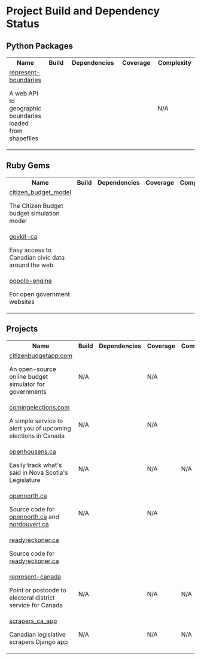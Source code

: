 # Project Build and Dependency Status

## Python Packages

<table width="100%">
  <tr>
    <th>Name</th>
    <th width="77">Build</th>
    <th width="137">Dependencies</th>
    <th width="109">Coverage</th>
    <th width="97">Complexity</th>
  </tr>
  <tr>
    <td>
      <a href="https://github.com/opennorth/represent-boundaries">represent-boundaries</a>
      <p>A web API to geographic boundaries loaded from shapefiles</p>
    </td>
    <td><a href="http://travis-ci.org/opennorth/represent-boundaries"><img src="https://secure.travis-ci.org/opennorth/represent-boundaries.png" alt=""></a></td>
    <td><a href="https://gemnasium.com/opennorth/represent-boundaries"><img src="https://gemnasium.com/opennorth/represent-boundaries.png" alt=""></a></td>
    <td><a href="https://coveralls.io/r/opennorth/represent-boundaries"><img src="https://coveralls.io/repos/opennorth/represent-boundaries/badge.png?branch=master" alt=""></a></td>
    <td>N/A</td>
  </tr>
</table>

## Ruby Gems

<table width="100%">
  <tr>
    <th>Name</th>
    <th width="77">Build</th>
    <th width="137">Dependencies</th>
    <th width="109">Coverage</th>
    <th width="97">Complexity</th>
  </tr>
  <tr>
    <td>
      <a href="https://github.com/opennorth/citizen_budget_model">citizen_budget_model</a>
      <p>The Citizen Budget budget simulation model</p>
    </td>
    <td><a href="http://travis-ci.org/opennorth/citizen_budget_model"><img src="https://secure.travis-ci.org/opennorth/citizen_budget_model.png" alt=""></a></td>
    <td><a href="https://gemnasium.com/opennorth/citizen_budget_model"><img src="https://gemnasium.com/opennorth/citizen_budget_model.png" alt=""></a></td>
    <td><a href="https://coveralls.io/r/opennorth/citizen_budget_model"><img src="https://coveralls.io/repos/opennorth/citizen_budget_model/badge.png?branch=master" alt=""></a></td>
    <td><a href="https://codeclimate.com/github/opennorth/citizen_budget_model"><img src="https://codeclimate.com/github/opennorth/citizen_budget_model.png" alt=""></a></td>
  </tr>
  <tr>
    <td>
      <a href="https://github.com/opennorth/govkit-ca">govkit-ca</a>
      <p>Easy access to Canadian civic data around the web</p>
    </td>
    <td><a href="http://travis-ci.org/opennorth/govkit-ca"><img src="https://secure.travis-ci.org/opennorth/govkit-ca.png" alt=""></a></td>
    <td><a href="https://gemnasium.com/opennorth/govkit-ca"><img src="https://gemnasium.com/opennorth/govkit-ca.png" alt=""></a></td>
    <td><a href="https://coveralls.io/r/opennorth/govkit-ca"><img src="https://coveralls.io/repos/opennorth/govkit-ca/badge.png?branch=master" alt=""></a></td>
    <td><a href="https://codeclimate.com/github/opennorth/govkit-ca"><img src="https://codeclimate.com/github/opennorth/govkit-ca.png" alt=""></a></td>
  </tr>
  <tr>
    <td>
      <a href="https://github.com/opennorth/popolo-engine">popolo-engine</a>
      <p>For open government websites</p>
    </td>
    <td><a href="http://travis-ci.org/opennorth/popolo-engine"><img src="https://secure.travis-ci.org/opennorth/popolo-engine.png" alt=""></a></td>
    <td><a href="https://gemnasium.com/opennorth/popolo-engine"><img src="https://gemnasium.com/opennorth/popolo-engine.png" alt=""></a></td>
    <td><a href="https://coveralls.io/r/opennorth/popolo-engine"><img src="https://coveralls.io/repos/opennorth/popolo-engine/badge.png?branch=master" alt=""></a></td>
    <td><a href="https://codeclimate.com/github/opennorth/popolo-engine"><img src="https://codeclimate.com/github/opennorth/popolo-engine.png" alt=""></a></td>
  </tr>
</table>

## Projects

<table width="100%">
  <tr>
    <th>Name</th>
    <th width="77">Build</th>
    <th width="137">Dependencies</th>
    <th width="109">Coverage</th>
    <th width="97">Complexity</th>
  </tr>
  <tr>
    <td>
      <a href="https://github.com/opennorth/citizenbudgetapp.com">citizenbudgetapp.com</a>
      <p>An open-source online budget simulator for governments</p>
    </td>
    <td>N/A</td>
    <td><a href="https://gemnasium.com/opennorth/citizenbudgetapp.com"><img src="https://gemnasium.com/opennorth/citizenbudgetapp.com.png" alt=""></a></td>
    <td>N/A</td>
    <td><a href="https://codeclimate.com/github/opennorth/citizenbudgetapp.com"><img src="https://codeclimate.com/github/opennorth/citizenbudgetapp.com.png" alt=""></a></td>
  </tr>
  <tr>
    <td>
      <a href="https://github.com/opennorth/comingelections.com">comingelections.com</a>
      <p>A simple service to alert you of upcoming elections in Canada</p>
    </td>
    <td>N/A</td>
    <td><a href="https://gemnasium.com/opennorth/comingelections.com"><img src="https://gemnasium.com/opennorth/comingelections.com.png" alt=""></a></td>
    <td>N/A</td>
    <td><a href="https://codeclimate.com/github/opennorth/comingelections.com"><img src="https://codeclimate.com/github/opennorth/comingelections.com.png" alt=""></a></td>
  </tr>
  <tr>
    <td>
      <a href="https://github.com/opennorth/openhousens.ca">openhousens.ca</a>
      <p>Easily track what's said in Nova Scotia's Legislature</p>
    </td>
    <td>N/A</td>
    <td><a href="https://gemnasium.com/opennorth/openhousens.ca"><img src="https://gemnasium.com/opennorth/openhousens.ca.png" alt=""></a></td>
    <td>N/A</td>
    <td>N/A</td>
  </tr>
  <tr>
    <td>
      <a href="https://github.com/opennorth/opennorth.ca">opennorth.ca</a>
      <p>Source code for <a href="http://www.opennorth.ca/">opennorth.ca</a> and <a href="http://www.nordouvert.ca/">nordouvert.ca</a></p>
    </td>
    <td>N/A</td>
    <td><a href="https://gemnasium.com/opennorth/opennorth.ca"><img src="https://gemnasium.com/opennorth/opennorth.ca.png" alt=""></a></td>
    <td>N/A</td>
    <td><a href="https://codeclimate.com/github/opennorth/opennorth.ca"><img src="https://codeclimate.com/github/opennorth/opennorth.ca.png" alt=""></a></td>
  </tr>
  <tr>
    <td>
      <a href="https://github.com/opennorth/readyreckoner.ca">readyreckoner.ca</a>
      <p>Source code for <a href="http://www.readyreckoner.ca/">readyreckoner.ca</a></p>
    </td>
    <td><a href="http://travis-ci.org/opennorth/readyreckoner.ca"><img src="https://secure.travis-ci.org/opennorth/readyreckoner.ca.png" alt=""></a></td>
    <td><a href="https://gemnasium.com/opennorth/readyreckoner.ca"><img src="https://gemnasium.com/opennorth/readyreckoner.ca.png" alt=""></a></td>
    <td><a href="https://coveralls.io/r/opennorth/readyreckoner.ca"><img src="https://coveralls.io/repos/opennorth/readyreckoner.ca/badge.png?branch=master" alt=""></a></td>
    <td><a href="https://codeclimate.com/github/opennorth/readyreckoner.ca"><img src="https://codeclimate.com/github/opennorth/readyreckoner.ca.png" alt=""></a></td>
  </tr>
  <tr>
    <td>
      <a href="https://github.com/opennorth/represent-canada">represent-canada</a>
      <p>Point or postcode to electoral district service for Canada</p>
    </td>
    <td>N/A</td>
    <td><a href="https://gemnasium.com/opennorth/represent-canada"><img src="https://gemnasium.com/opennorth/represent-canada.png" alt=""></a></td>
    <td>N/A</td>
    <td>N/A</td>
  </tr>
  <tr>
    <td>
      <a href="https://github.com/opennorth/scrapers_ca_app">scrapers_ca_app</a>
      <p>Canadian legislative scrapers Django app</p>
    </td>
    <td>N/A</td>
    <td><a href="https://gemnasium.com/opennorth/scrapers_ca_app"><img src="https://gemnasium.com/opennorth/scrapers_ca_app.png" alt=""></a></td>
    <td>N/A</td>
    <td>N/A</td>
  </tr>
</table>
